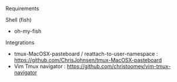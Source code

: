 Requirements 

Shell (fish)
  - oh-my-fish

Integrations
  - tmux-MacOSX-pasteboard / reattach-to-user-namespace : https://github.com/ChrisJohnsen/tmux-MacOSX-pasteboard
  - Vim Tmux navigator : https://github.com/christoomey/vim-tmux-navigator


